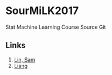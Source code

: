 # SourMiLK2017
Stat Machine Learning Course Source Git

## Links
1. [Lin, Sam](https://github.com/f496328mm/the.elements.of.statistical.learning.code)
2. [Liang](https://www.datacamp.com/community/blog/scikit-learn-cheat-sheet#gs.lkbVitc)
